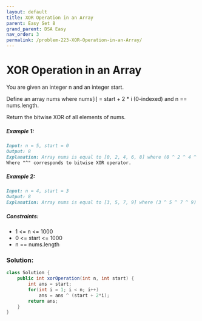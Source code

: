 ```yaml
---
layout: default
title: XOR Operation in an Array
parent: Easy Set 8
grand_parent: DSA Easy
nav_order: 3
permalink: /problem-223-XOR-Operation-in-an-Array/
---
```

# XOR Operation in an Array

You are given an integer n and an integer start.

Define an array nums where nums[i] = start + 2 * i (0-indexed) and n == nums.length.

Return the bitwise XOR of all elements of nums.

##### Example 1:
```markdown
Input: n = 5, start = 0
Output: 8
Explanation: Array nums is equal to [0, 2, 4, 6, 8] where (0 ^ 2 ^ 4 ^ 6 ^ 8) = 8.
Where "^" corresponds to bitwise XOR operator.
```
##### Example 2:
```markdown
Input: n = 4, start = 3
Output: 8
Explanation: Array nums is equal to [3, 5, 7, 9] where (3 ^ 5 ^ 7 ^ 9) = 8.
```
##### Constraints:
* 1 <= n <= 1000
* 0 <= start <= 1000
* n == nums.length

### Solution:
```java
class Solution {
    public int xorOperation(int n, int start) {
        int ans = start;
        for(int i = 1; i < n; i++)
            ans = ans ^ (start + 2*i);
        return ans;
    }
}
```